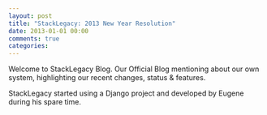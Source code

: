 ```yaml
---
layout: post
title: "StackLegacy: 2013 New Year Resolution"
date: 2013-01-01 00:00
comments: true
categories: 
---
```

Welcome to StackLegacy Blog. Our Official Blog mentioning about our own system, highlighting our recent changes, status & features.

StackLegacy started using a Django project and developed by Eugene during his spare time.

